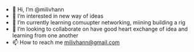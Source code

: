 - 👋 Hi, I’m @milivhann
- 👀 I’m interested in new way of ideas
- 🌱 I’m currently learning comuupter networking, miining building a rig
- 💞️ I’m looking to collaborate on have good heart exchange of idea and learning from one another
- 📫 How to reach me milivhann@gmail.com

<!---
milivhann/milivhann is a ✨ special ✨ repository because its `README.md` (this file) appears on your GitHub profile.
You can click the Preview link to take a look at your changes.
--->
